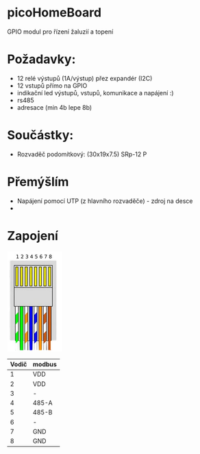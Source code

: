 # picoHomeBoard
GPIO modul pro řízení žaluzií a topení

# Požadavky:
- 12 relé výstupů (1A/výstup) přez expandér (I2C)
- 12 vstupů přímo na GPIO
- indikační led výstupů, vstupů, komunikace a napájení :)
- rs485
- adresace (min 4b lepe 8b)


# Součástky:
- Rozvaděč podomítkový: (30x19x7.5)   SRp-12 P



# Přemýšlím
- Napájení pomocí UTP (z hlavního rozvaděče) - zdroj na desce
- 

# Zapojení
![zapojeni](doc/zapojeniRJ45.png)

|Vodič|**modbus**|
|-|-----|
|1| VDD |
|2| VDD |
|3|  -  |
|4|485-A|
|5|485-B|
|6|  -  |
|7| GND |
|8| GND |
